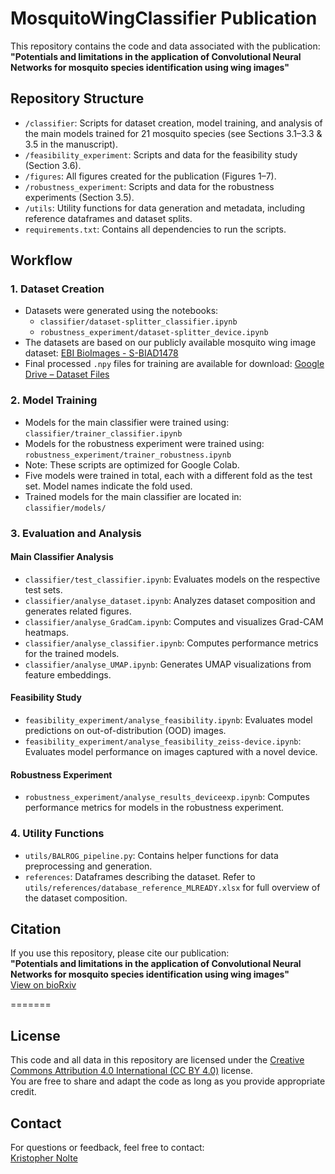 # MosquitoWingClassifier Publication

This repository contains the code and data associated with the publication:  
**"Potentials and limitations in the application of Convolutional Neural Networks for mosquito species identification using wing images"**

## Repository Structure

- `/classifier`: Scripts for dataset creation, model training, and analysis of the main models trained for 21 mosquito species (see Sections 3.1–3.3 & 3.5 in the manuscript).
- `/feasibility_experiment`: Scripts and data for the feasibility study (Section 3.6).
- `/figures`: All figures created for the publication (Figures 1–7).
- `/robustness_experiment`: Scripts and data for the robustness experiments (Section 3.5).
- `/utils`: Utility functions for data generation and metadata, including reference dataframes and dataset splits.
- `requirements.txt`: Contains all dependencies to run the scripts. 

## Workflow

### 1. Dataset Creation

- Datasets were generated using the notebooks:
  - `classifier/dataset-splitter_classifier.ipynb`
  - `robustness_experiment/dataset-splitter_device.ipynb`
- The datasets are based on our publicly available mosquito wing image dataset: [EBI BioImages - S-BIAD1478](https://www.ebi.ac.uk/biostudies/bioimages/studies/S-BIAD1478)
- Final processed `.npy` files for training are available for download: [Google Drive – Dataset Files](https://drive.google.com/drive/folders/1KVqjOPV90UKcxodv_agUO3Tx2GYhggVd?usp=share_link)

### 2. Model Training

- Models for the main classifier were trained using:  
  `classifier/trainer_classifier.ipynb`
- Models for the robustness experiment were trained using:  
  `robustness_experiment/trainer_robustness.ipynb`
- Note: These scripts are optimized for Google Colab.
- Five models were trained in total, each with a different fold as the test set. Model names indicate the fold used.
- Trained models for the main classifier are located in:  
  `classifier/models/`

### 3. Evaluation and Analysis

#### Main Classifier Analysis

- `classifier/test_classifier.ipynb`: Evaluates models on the respective test sets.
- `classifier/analyse_dataset.ipynb`: Analyzes dataset composition and generates related figures.
- `classifier/analyse_GradCam.ipynb`: Computes and visualizes Grad-CAM heatmaps.
- `classifier/analyse_classifier.ipynb`: Computes performance metrics for the trained models.
- `classifier/analyse_UMAP.ipynb`: Generates UMAP visualizations from feature embeddings.

#### Feasibility Study

- `feasibility_experiment/analyse_feasibility.ipynb`: Evaluates model predictions on out-of-distribution (OOD) images.
- `feasibility_experiment/analyse_feasibility_zeiss-device.ipynb`: Evaluates model performance on images captured with a novel device.

#### Robustness Experiment

- `robustness_experiment/analyse_results_deviceexp.ipynb`: Computes performance metrics for models in the robustness experiment.

### 4. Utility Functions

- `utils/BALROG_pipeline.py`: Contains helper functions for data preprocessing and generation.
- `references`: Dataframes describing the dataset. Refer to `utils/references/database_reference_MLREADY.xlsx` for full overview of the dataset composition.

## Citation
If you use this repository, please cite our publication:  
**"Potentials and limitations in the application of Convolutional Neural Networks for mosquito species identification using wing images"**  
[View on bioRxiv](https://www.biorxiv.org/content/10.1101/2025.01.29.635420v1.article-info)

=======

## License
This code and all data in this repository are licensed under the [Creative Commons Attribution 4.0 International (CC BY 4.0)](https://creativecommons.org/licenses/by/4.0/) license.  
You are free to share and adapt the code as long as you provide appropriate credit.  


## Contact

For questions or feedback, feel free to contact:  
[Kristopher Nolte](mailto:kristophernolte@bnitm.de)
